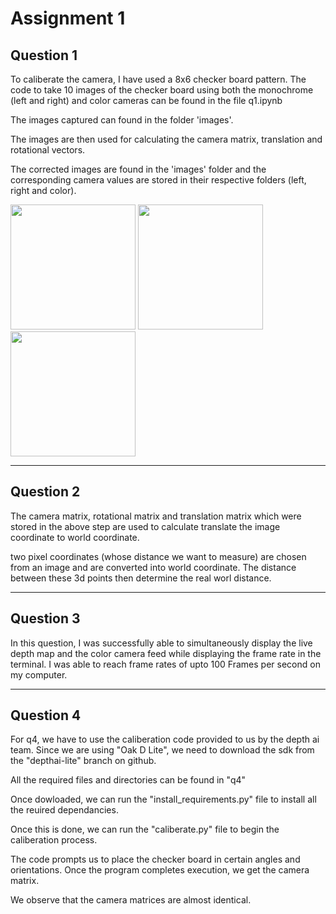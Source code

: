 # Assignment 1

## Question 1 

To caliberate the camera, I have used a 8x6 checker board pattern. The code to take 10 images of the checker board using both the monochrome (left and right) and color cameras can be found in the file q1.ipynb

The images captured can found in the folder 'images'.

The images are then used for calculating the camera matrix, translation and rotational vectors. 

The corrected images are found in the 'images' folder and the corresponding camera values are stored in their respective folders (left, right and color).

<p float="left">
  <img src="./16648398145492.png" width="200" />
  <img src="./16648398145492_corners.png" width="200" /> 
  <img src="./16648398145492_result.png" width="200" /> 
</p>

<hr />

## Question 2

The camera matrix, rotational matrix and translation matrix which were stored in the above step are used to calculate translate the image coordinate to world coordinate.

two pixel coordinates (whose distance we want to measure) are chosen from an image and are converted into world coordinate. The distance between these 3d points then determine the real worl distance.

<hr />

## Question 3 

In this question, I was successfully able to simultaneously display the live depth map and the color camera feed while displaying the frame rate in the terminal. I was able to reach frame rates of upto 100 Frames per second on my computer.

<hr />

## Question 4 

For q4, we have to use the caliberation code provided to us by the depth ai team. Since we are using "Oak D Lite", we need to download the sdk from the "depthai-lite" branch on github.

All the required files and directories can be found in "q4"

Once dowloaded, we can run the "install_requirements.py" file to install all the reuired dependancies.

Once this is done, we can run the "caliberate.py" file to begin the caliberation process.

The code prompts us to place the checker board in certain angles and orientations. Once the program completes execution, we get the camera matrix. 

We observe that the camera matrices are almost identical.